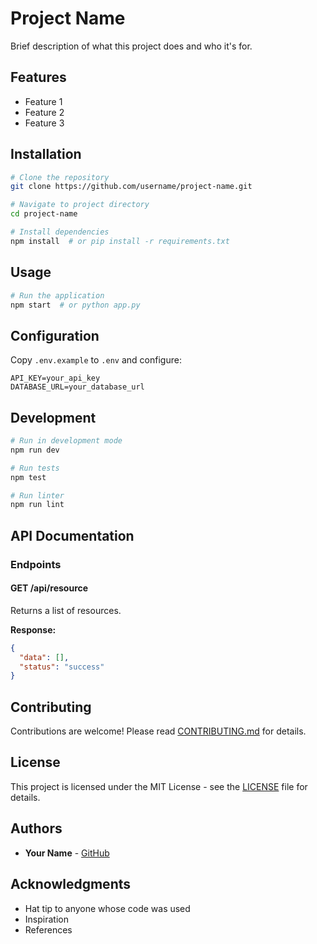 # Project Name

Brief description of what this project does and who it's for.

## Features

- Feature 1
- Feature 2
- Feature 3

## Installation

```bash
# Clone the repository
git clone https://github.com/username/project-name.git

# Navigate to project directory
cd project-name

# Install dependencies
npm install  # or pip install -r requirements.txt
```

## Usage

```bash
# Run the application
npm start  # or python app.py
```

## Configuration

Copy `.env.example` to `.env` and configure:

```env
API_KEY=your_api_key
DATABASE_URL=your_database_url
```

## Development

```bash
# Run in development mode
npm run dev

# Run tests
npm test

# Run linter
npm run lint
```

## API Documentation

### Endpoints

#### GET /api/resource
Returns a list of resources.

**Response:**
```json
{
  "data": [],
  "status": "success"
}
```

## Contributing

Contributions are welcome! Please read [CONTRIBUTING.md](CONTRIBUTING.md) for details.

## License

This project is licensed under the MIT License - see the [LICENSE](LICENSE) file for details.

## Authors

- **Your Name** - [GitHub](https://github.com/username)

## Acknowledgments

- Hat tip to anyone whose code was used
- Inspiration
- References
